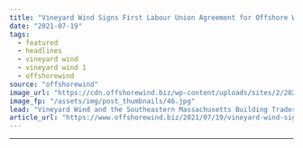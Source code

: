 ```yaml
---
title: "Vineyard Wind Signs First Labour Union Agreement for Offshore Wind in US"
date: "2021-07-19"
tags: 
  - featured
  - headlines
  - vineyard wind
  - vineyard wind 1
  - offshorewind
source: "offshorewind"
image_url: "https://cdn.offshorewind.biz/wp-content/uploads/sites/2/2021/05/13112503/GE-Renewable-Enerfy_wind-offshore-haliade-x.jpg"
image_fp: "/assets/img/post_thumbnails/46.jpg"
lead: "Vineyard Wind and the Southeastern Massachusetts Building Trades Council have signed a project labour"
article_url: "https://www.offshorewind.biz/2021/07/19/vineyard-wind-signs-first-labour-union-agreement-for-offshore-wind-in-us/"
---
```


---
